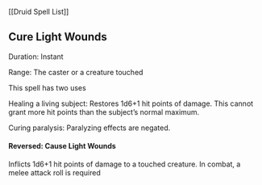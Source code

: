 [[Druid Spell List]]

## Cure Light Wounds           

Duration: Instant

Range: The caster or a creature touched

This spell has two uses

Healing a living subject: Restores 1d6+1 hit points of damage. This cannot grant more hit points than the subject’s normal maximum.

Curing paralysis: Paralyzing effects are negated.

#### Reversed: Cause Light Wounds

Inflicts 1d6+1 hit points of damage to a touched creature. In combat, a melee attack roll is required